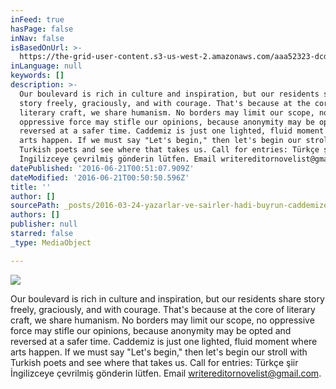 ```yaml
---
inFeed: true
hasPage: false
inNav: false
isBasedOnUrl: >-
  https://the-grid-user-content.s3-us-west-2.amazonaws.com/aaa52323-dcde-47ba-a38c-8be2626d5442.gif
inLanguage: null
keywords: []
description: >-
  Our boulevard is rich in culture and inspiration, but our residents share
  story freely, graciously, and with courage. That's because at the core of
  literary craft, we share humanism. No borders may limit our scope, no
  oppressive force may stifle our opinions, because anonymity may be opted and
  reversed at a safer time. Caddemiz is just one lighted, fluid moment where
  arts happen. If we must say "Let's begin," then let's begin our stroll with
  Turkish poets and see where that takes us. Call for entries: Türkçe şiir
  İngilizceye çevrilmiş gönderin lütfen. Email writereditornovelist@gmail.com.
datePublished: '2016-06-21T00:51:07.909Z'
dateModified: '2016-06-21T00:50:50.596Z'
title: ''
author: []
sourcePath: _posts/2016-03-24-yazarlar-ve-sairler-hadi-buyrun-caddemize.md
authors: []
publisher: null
starred: false
_type: MediaObject

---
```

![](https://the-grid-user-content.s3-us-west-2.amazonaws.com/3103010e-e455-43fc-9f6f-d1d7c29a875a.jpg)

Our boulevard is rich in culture and inspiration, but our residents share story freely, graciously, and with courage. That's because at the core of literary craft, we share humanism. No borders may limit our scope, no oppressive force may stifle our opinions, because anonymity may be opted and reversed at a safer time. Caddemiz is just one lighted, fluid moment where arts happen. If we must say "Let's begin," then let's begin our stroll with Turkish poets and see where that takes us. Call for entries: Türkçe şiir İngilizceye çevrilmiş gönderin lütfen. Email writereditornovelist@gmail.com.